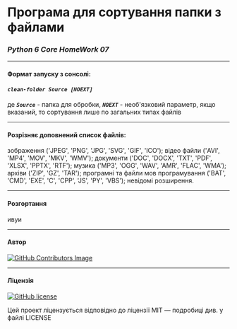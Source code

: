 # Програма для сортування папки з файлами

### *Python 6 Core HomeWork 07*

---
#### Формат запуску з сонсолі:
#### ***`clean-folder Source [NOEXT]`***
де 
***`Source`*** - папка для обробки,
***`NOEXT`*** - необ'язковий параметр, якщо вказаний, то сортування лише по загальних типах файлів

---
#### Розрізняє доповнений список файлів:
зображення ('JPEG', 'PNG', 'JPG', 'SVG', 'GIF', 'ICO');
відео файли ('AVI', 'MP4', 'MOV', 'MKV', 'WMV');
документи ('DOC', 'DOCX', 'TXT', 'PDF', 'XLSX', 'PPTX', 'RTF');
музика ('MP3', 'OGG', 'WAV', 'AMR', 'FLAC', 'WMA');
архіви ('ZIP', 'GZ', 'TAR');
програмні та файли мов програмування ('BAT', 'CMD', 'EXE', 'C', 'CPP', 'JS', 'PY', 'VBS');
невідомі розширення.

___
#### Розгортання
ивуи

---
#### Автор
[![GitHub Contributors Image](https://contrib.rocks/image?repo=VlodyaKr/Python-6-Core-HomeWork-07)](https://github.com/VlodyaKr)

___
#### Ліцензія
[![GitHub license](https://img.shields.io/github/license/VlodyaKr/Python-6-Core-HomeWork-07?style=plastic)](https://github.com/VlodyaKr/Python-6-Core-HomeWork-07/blob/main/LICENSE)
<p>Цей проект ліцензується відповідно до ліцензії MIT — подробиці див. у файлі LICENSE
